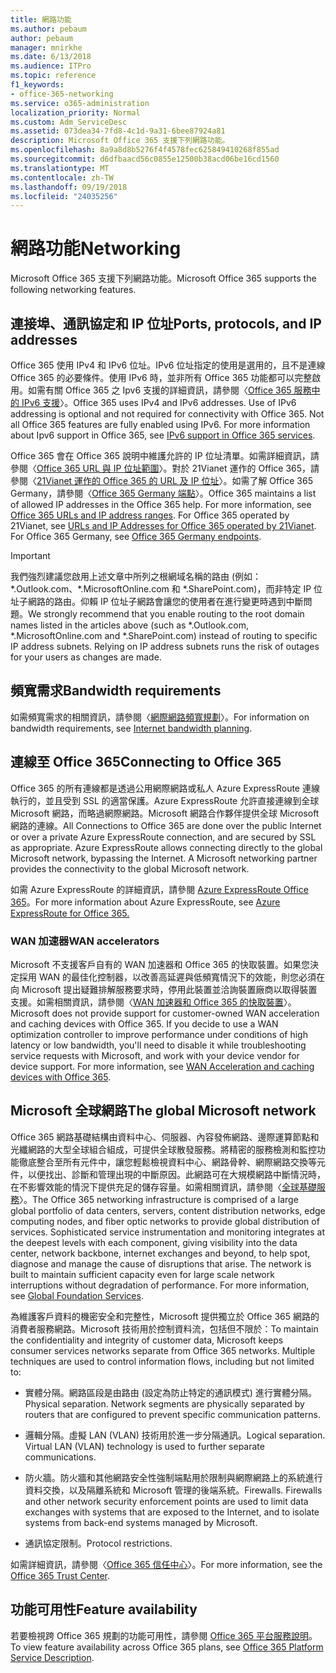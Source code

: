 ```yaml
---
title: 網路功能
ms.author: pebaum
author: pebaum
manager: mnirkhe
ms.date: 6/13/2018
ms.audience: ITPro
ms.topic: reference
f1_keywords:
- office-365-networking
ms.service: o365-administration
localization_priority: Normal
ms.custom: Adm_ServiceDesc
ms.assetid: 073dea34-7fd8-4c1d-9a31-6bee87924a81
description: Microsoft Office 365 支援下列網路功能。
ms.openlocfilehash: 8a9a8d8b5276f4f4578fec625849410268f855ad
ms.sourcegitcommit: d6dfbaacd56c0855e12500b38acd06be16cd1560
ms.translationtype: MT
ms.contentlocale: zh-TW
ms.lasthandoff: 09/19/2018
ms.locfileid: "24035256"
---
```

# <a name="networking"></a><span data-ttu-id="d9cc2-103">網路功能</span><span class="sxs-lookup"><span data-stu-id="d9cc2-103">Networking</span></span>

<span data-ttu-id="d9cc2-104">Microsoft Office 365 支援下列網路功能。</span><span class="sxs-lookup"><span data-stu-id="d9cc2-104">Microsoft Office 365 supports the following networking features.</span></span>
  
## <a name="ports-protocols-and-ip-addresses"></a><span data-ttu-id="d9cc2-105">連接埠、通訊協定和 IP 位址</span><span class="sxs-lookup"><span data-stu-id="d9cc2-105">Ports, protocols, and IP addresses</span></span>

<span data-ttu-id="d9cc2-p101">Office 365 使用 IPv4 和 IPv6 位址。IPv6 位址指定的使用是選用的，且不是連線 Office 365 的必要條件。使用 IPv6 時，並非所有 Office 365 功能都可以完整啟用。如需有關 Office 365 之 Ipv6 支援的詳細資訊，請參閱〈[Office 365 服務中的 IPv6 支援](https://go.microsoft.com/fwlink/?LinkID=785121&amp;clcid=0x409)〉。</span><span class="sxs-lookup"><span data-stu-id="d9cc2-p101">Office 365 uses IPv4 and IPv6 addresses. Use of IPv6 addressing is optional and not required for connectivity with Office 365. Not all Office 365 features are fully enabled using IPv6. For more information about Ipv6 support in Office 365, see [IPv6 support in Office 365 services](https://go.microsoft.com/fwlink/?LinkID=785121&amp;clcid=0x409).</span></span>
  
<span data-ttu-id="d9cc2-p102">Office 365 會在 Office 365 說明中維護允許的 IP 位址清單。如需詳細資訊，請參閱〈[Office 365 URL 與 IP 位址範圍](https://go.microsoft.com/fwlink/p/?LinkID=243567)〉。對於 21Vianet 運作的 Office 365，請參閱〈[21Vianet 運作的 Office 365 的 URL 及 IP 位址](https://go.microsoft.com/fwlink/?LinkID=733351&amp;clcid=0x409)〉。如需了解 Office 365 Germany，請參閱〈[Office 365 Germany 端點](https://support.office.com/en-us/article/Office-365-Germany-endpoints-8a113a50-0071-4155-bb8e-eba5a8dbd4c8)〉。</span><span class="sxs-lookup"><span data-stu-id="d9cc2-p102">Office 365 maintains a list of allowed IP addresses in the Office 365 help. For more information, see [Office 365 URLs and IP address ranges](https://go.microsoft.com/fwlink/p/?LinkID=243567). For Office 365 operated by 21Vianet, see [URLs and IP Addresses for Office 365 operated by 21Vianet](https://go.microsoft.com/fwlink/?LinkID=733351&amp;clcid=0x409). For Office 365 Germany, see [Office 365 Germany endpoints](https://support.office.com/en-us/article/Office-365-Germany-endpoints-8a113a50-0071-4155-bb8e-eba5a8dbd4c8).</span></span>
  
> [!IMPORTANT]
> <span data-ttu-id="d9cc2-p103">我們強烈建議您啟用上述文章中所列之根網域名稱的路由 (例如：\*.Outlook.com、\*.MicrosoftOnline.com 和 \*.SharePoint.com)，而非特定 IP 位址子網路的路由。仰賴 IP 位址子網路會讓您的使用者在進行變更時遇到中斷問題。</span><span class="sxs-lookup"><span data-stu-id="d9cc2-p103">We strongly recommend that you enable routing to the root domain names listed in the articles above (such as \*.Outlook.com, \*.MicrosoftOnline.com and \*.SharePoint.com) instead of routing to specific IP address subnets. Relying on IP address subnets runs the risk of outages for your users as changes are made.</span></span> 
  
## <a name="bandwidth-requirements"></a><span data-ttu-id="d9cc2-116">頻寬需求</span><span class="sxs-lookup"><span data-stu-id="d9cc2-116">Bandwidth requirements</span></span>

<span data-ttu-id="d9cc2-117">如需頻寬需求的相關資訊，請參閱〈[網際網路頻寬規劃](https://go.microsoft.com/fwlink/p/?LinkID=282467)〉。</span><span class="sxs-lookup"><span data-stu-id="d9cc2-117">For information on bandwidth requirements, see [Internet bandwidth planning](https://go.microsoft.com/fwlink/p/?LinkID=282467).</span></span>
  
## <a name="connecting-to-office-365"></a><span data-ttu-id="d9cc2-118">連線至 Office 365</span><span class="sxs-lookup"><span data-stu-id="d9cc2-118">Connecting to Office 365</span></span>

<span data-ttu-id="d9cc2-p104">Office 365 的所有連線都是透過公用網際網路或私人 Azure ExpressRoute 連線執行的，並且受到 SSL 的適當保護。Azure ExpressRoute 允許直接連線到全球 Microsoft 網路，而略過網際網路。Microsoft 網路合作夥伴提供全球 Microsoft 網路的連線。</span><span class="sxs-lookup"><span data-stu-id="d9cc2-p104">All Connections to Office 365 are done over the public Internet or over a private Azure ExpressRoute connection, and are secured by SSL as appropriate. Azure ExpressRoute allows connecting directly to the global Microsoft network, bypassing the Internet. A Microsoft networking partner provides the connectivity to the global Microsoft network.</span></span>
  
<span data-ttu-id="d9cc2-122">如需 Azure ExpressRoute 的詳細資訊，請參閱 [Azure ExpressRoute Office 365](https://aka.ms/expressrouteoffice365)。</span><span class="sxs-lookup"><span data-stu-id="d9cc2-122">For more information about Azure ExpressRoute, see [Azure ExpressRoute for Office 365.](https://aka.ms/expressrouteoffice365)</span></span>
  
### <a name="wan-accelerators"></a><span data-ttu-id="d9cc2-123">WAN 加速器</span><span class="sxs-lookup"><span data-stu-id="d9cc2-123">WAN accelerators</span></span>

<span data-ttu-id="d9cc2-p105">Microsoft 不支援客戶自有的 WAN 加速器和 Office 365 的快取裝置。如果您決定採用 WAN 的最佳化控制器，以改善高延遲與低頻寬情況下的效能，則您必須在向 Microsoft 提出疑難排解服務要求時，停用此裝置並洽詢裝置廠商以取得裝置支援。如需相關資訊，請參閱〈[WAN 加速器和 Office 365 的快取裝置](https://go.microsoft.com/fwlink/p/?LinkID=282468)〉。</span><span class="sxs-lookup"><span data-stu-id="d9cc2-p105">Microsoft does not provide support for customer-owned WAN acceleration and caching devices with Office 365. If you decide to use a WAN optimization controller to improve performance under conditions of high latency or low bandwidth, you'll need to disable it while troubleshooting service requests with Microsoft, and work with your device vendor for device support. For more information, see [WAN Acceleration and caching devices with Office 365](https://go.microsoft.com/fwlink/p/?LinkID=282468).</span></span>
  
## <a name="the-global-microsoft-network"></a><span data-ttu-id="d9cc2-127">Microsoft 全球網路</span><span class="sxs-lookup"><span data-stu-id="d9cc2-127">The global Microsoft network</span></span>

<span data-ttu-id="d9cc2-p106">Office 365 網路基礎結構由資料中心、伺服器、內容發佈網路、邊際運算節點和光纖網路的大型全球組合組成，可提供全球散發服務。將精密的服務檢測和監控功能徹底整合至所有元件中，讓您輕鬆檢視資料中心、網路骨幹、網際網路交換等元件，以便找出、診斷和管理出現的中斷原因。此網路可在大規模網路中斷情況時，在不影響效能的情況下提供充足的儲存容量。如需相關資訊，請參閱〈[全球基礎服務](https://go.microsoft.com/fwlink/p/?LinkID=282622)〉。</span><span class="sxs-lookup"><span data-stu-id="d9cc2-p106">The Office 365 networking infrastructure is comprised of a large global portfolio of data centers, servers, content distribution networks, edge computing nodes, and fiber optic networks to provide global distribution of services. Sophisticated service instrumentation and monitoring integrates at the deepest levels with each component, giving visibility into the data center, network backbone, internet exchanges and beyond, to help spot, diagnose and manage the cause of disruptions that arise. The network is built to maintain sufficient capacity even for large scale network interruptions without degradation of performance. For more information, see [Global Foundation Services](https://go.microsoft.com/fwlink/p/?LinkID=282622).</span></span> 
  
<span data-ttu-id="d9cc2-p107">為維護客戶資料的機密安全和完整性，Microsoft 提供獨立於 Office 365 網路的消費者服務網路。Microsoft 技術用於控制資料流，包括但不限於：</span><span class="sxs-lookup"><span data-stu-id="d9cc2-p107">To maintain the confidentiality and integrity of customer data, Microsoft keeps consumer services networks separate from Office 365 networks. Multiple techniques are used to control information flows, including but not limited to:</span></span>
  
- <span data-ttu-id="d9cc2-p108">實體分隔。網路區段是由路由 (設定為防止特定的通訊模式) 進行實體分隔。</span><span class="sxs-lookup"><span data-stu-id="d9cc2-p108">Physical separation. Network segments are physically separated by routers that are configured to prevent specific communication patterns.</span></span>
    
- <span data-ttu-id="d9cc2-p109">邏輯分隔。虛擬 LAN (VLAN) 技術用於進一步分隔通訊。</span><span class="sxs-lookup"><span data-stu-id="d9cc2-p109">Logical separation. Virtual LAN (VLAN) technology is used to further separate communications.</span></span>
    
- <span data-ttu-id="d9cc2-p110">防火牆。防火牆和其他網路安全性強制端點用於限制與網際網路上的系統進行資料交換，以及隔離系統和 Microsoft 管理的後端系統。</span><span class="sxs-lookup"><span data-stu-id="d9cc2-p110">Firewalls. Firewalls and other network security enforcement points are used to limit data exchanges with systems that are exposed to the Internet, and to isolate systems from back-end systems managed by Microsoft.</span></span> 
    
- <span data-ttu-id="d9cc2-140">通訊協定限制。</span><span class="sxs-lookup"><span data-stu-id="d9cc2-140">Protocol restrictions.</span></span>
    
<span data-ttu-id="d9cc2-141">如需詳細資訊，請參閱〈[Office 365 信任中心](https://go.microsoft.com/fwlink/p/?LinkID=282621)〉。</span><span class="sxs-lookup"><span data-stu-id="d9cc2-141">For more information, see the [Office 365 Trust Center](https://go.microsoft.com/fwlink/p/?LinkID=282621).</span></span> 
  
## <a name="feature-availability"></a><span data-ttu-id="d9cc2-142">功能可用性</span><span class="sxs-lookup"><span data-stu-id="d9cc2-142">Feature availability</span></span>

<span data-ttu-id="d9cc2-143">若要檢視跨 Office 365 規劃的功能可用性，請參閱 [Office 365 平台服務說明](https://technet.microsoft.com/en-us/library/office-365-platform-service-description.aspx)。</span><span class="sxs-lookup"><span data-stu-id="d9cc2-143">To view feature availability across Office 365 plans, see [Office 365 Platform Service Description](https://technet.microsoft.com/en-us/library/office-365-platform-service-description.aspx).</span></span>
  

